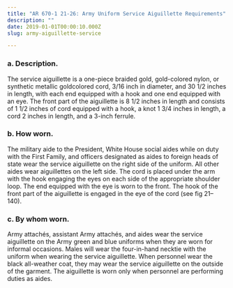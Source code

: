 ```yaml
---
title: "AR 670-1 21-26: Army Uniform Service Aiguillette Requirements"
description: ""
date: 2019-01-01T00:00:10.000Z
slug: army-aiguillette-service

---
```


<h3>a. Description.</h3>

The service aiguillette is a one-piece braided gold, gold-colored nylon, or synthetic metallic goldcolored cord, 3/16 inch in diameter, and 30 1/2 inches in length, with each end equipped with a hook and one end equipped with an eye. The front part of the aiguillette is 8 1/2 inches in length and consists of 1 1/2 inches of cord equipped with a hook, a knot 1 3/4 inches in length, a cord 2 inches in length, and a 3-inch ferrule.

<h3>b. How worn.</h3>

The military aide to the President, White House social aides while on duty with the First Family, and officers designated as aides to foreign heads of state wear the service aiguillette on the right side of the uniform. All other aides wear aiguillettes on the left side. The cord is placed under the arm with the hook engaging the eyes on each side of the appropriate shoulder loop. The end equipped with the eye is worn to the front. The hook of the front part of the aiguillette is engaged in the eye of the cord (see fig 21–140).

<h3>c. By whom worn.</h3> 

Army attachés, assistant Army attachés, and aides wear the service aiguillette on the Army green and blue uniforms when they are worn for informal occasions. Males will wear the four-in-hand necktie with the uniform when wearing the service aiguillette. When personnel wear the black all-weather coat, they may wear the service aiguillette on the outside of the garment. The aiguillette is worn only when personnel are performing duties as aides.
